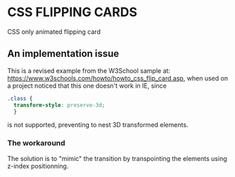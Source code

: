 # CSS FLIPPING CARDS

CSS only animated flipping card

## An implementation issue

This is a revised example from the W3School sample at: https://www.w3schools.com/howto/howto_css_flip_card.asp, when used on a project noticed that this one doesn't work in IE, since 
```css
.class {
  transform-style: preserve-3d;
  }
```
is not supported, preventing to nest 3D transformed elements.

### The workaround

The solution is to "mimic" the transition by transpointing the elements using z-index positionning.
